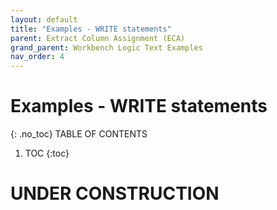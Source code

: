 ```yaml
---
layout: default
title: "Examples - WRITE statements"
parent: Extract Column Assignment (ECA)
grand_parent: Workbench Logic Text Examples
nav_order: 4
---
```


# Examples - WRITE statements
{: .no_toc}
TABLE OF CONTENTS 
1. TOC
{:toc}  
 
# UNDER CONSTRUCTION
